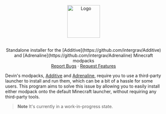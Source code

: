 <div align="center">
  <a href="https://github.com/Gaming32/additive-installer">
    <img src="https://raw.githubusercontent.com/intergrav/Branding/main/additive/additive_installer_textlogo_256h.png" alt="Logo" height="105">
  </a>
  <br />
  <br />
  <p align="center">
    Standalone installer for the [Additive](https://github.com/intergrav/Additive) and [Adrenaline](https://github.com/intergrav/Adrenaline) Minecraft modpacks
    <br />
    <a href="https://github.com/Gaming32/additive-installer/issues">Report Bugs</a>
    ·
    <a href="https://github.com/Gaming32/additive-installer/issues">Request Features</a>
  </p>
</div>

Devin's modpacks, [Additive](https://github.com/intergrav/Additive) and [Adrenaline](https://github.com/intergrav/Adrenaline), require you to use a third-party launcher to install and run them, which can be a bit of a hassle for some users. This program aims to solve this issue by allowing you to easily install either modpack onto the default Minecraft launcher, without requiring any third-party tools.

> **Note** It's currently in a work-in-progress state.


